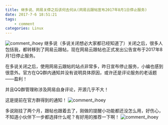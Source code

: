```yaml
---
title: 继多说、网易关停之后该何去何从(网易云跟帖宣布2017年8月1日停止服务)
date: 2017-7-6 18:51:21
tags:
    - comment
categories: Linux
---
```


![comment_ihoey](https://cdn.dode.top/IHOEY_20170706_184907.png)
继多说（多说关闭想必大家都已经知道了）关闭之后，很多人包括我，都转移到了网易云跟帖，现在网易云跟帖也正式发出公告宣布于2017年8月1日停止服务。

<!-- more -->

在多说关闭之后，使用网易云跟帖的站点非常多，昨日宣布停止服务，小编也感到很意外。官方在QQ群内通知并没有说明具体原因，或许还是评论服务的老话题——盈利！

并且QQ群管理称涉及网易自身评论，开源几乎不大！

这是提前在官方群得到的通知！
![comment_ihoey](https://cdn.dode.top/IHOEY_20170706_171445.png)

多说刚挂了两个月，跟帖也跟着去了，刚做的提醒小功能都还没怎么用，好伤心，不知道小伙伴下一步都选择什么呢？有好用的推荐一下啊！
![comment_ihoey](https://cdn.dode.top/IHOEY_20170706_171444.png)
